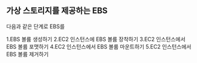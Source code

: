 **가상 스토리지를 제공하는 EBS** 
-----
다음과 같은 단계로 EBS를


1.EBS 볼륨 생성하기
2.EC2 인스턴스에 EBS 볼륨 장착하기
3.EC2 인스턴스에서 EBS 볼륨 포맷하기
4.EC2 인스턴스에서 EBS 볼륨 마운트하기
5.EC2 인스턴스에서 EBS 볼륨 제거하기


